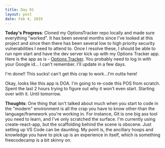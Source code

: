 ```yaml
---
title: Day 01
layout: post
date: Feb 4, 2019
---
```


**Today's Progress**: Cloned my OptionsTracker repo locally and made sure everything "worked". It has been several months since I've looked at this project and since then there has been several low to high priority security vulnerabilities I need to attend to. Once I resolve these, I should be able to run npm start and have the dev server kick up with my Options Tracker app. Here is the app as is - [Options Tracker](https://calvincheng919.github.io/). You probably need to log in with your Google id... I can't remember. I'll update in a few days.

I'm done!! This sucks! can't get this crap to work...I'm outta here!

Okay, looks like this app is DOA. I'm going to re-code this POS from scratch. Spent the last 2 hours trying to figure out why it won't even start. Starting over with it. Until tomorrow. 

**Thoughts**: One thing that isn't talked about much when you start to code in the "modern" environment is all the crap you have to know other-than the language/framework you're working in. For instance, Git is one big ass tool you need to learn, and I've only scratched the surface. I'm currently using create-react-app, but the scaffolding behind the scene is obscene. Just setting up VS Code can be daunting. My point is, the ancillary hoops and knowledge you have to pick up is an experience in itself, which is something freecodecamp is a bit skinny on. 
